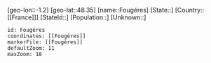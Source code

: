 ﻿---
location: [48.35,-1.2]
mapzoom: [7,12] 
mapmarker: city 
type: City
tags:
- geo/City


SpocWebEntityId: 30223
isDeleted: false
confidential: public

---
[geo-lon::-1.2]
[geo-lat::48.35]
[name::Fougéres]
[State::]
[Country::[[France]]]
[StateId::]
[Population::]
[Unknown::]


```leaflet
id: Fougéres
coordinates: [[Fougéres]]
markerFile: [[Fougéres]]
defaultZoom: 11 
maxZoom: 18
```
